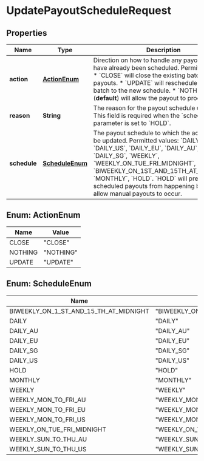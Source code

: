 

# UpdatePayoutScheduleRequest


## Properties

| Name | Type | Description | Notes |
|------------ | ------------- | ------------- | -------------|
|**action** | [**ActionEnum**](#ActionEnum) | Direction on how to handle any payouts that have already been scheduled. Permitted values: * &#x60;CLOSE&#x60; will close the existing batch of payouts. * &#x60;UPDATE&#x60; will reschedule the existing batch to the new schedule. * &#x60;NOTHING&#x60; (**default**) will allow the payout to proceed. |  [optional] |
|**reason** | **String** | The reason for the payout schedule update. &gt; This field is required when the &#x60;schedule&#x60; parameter is set to &#x60;HOLD&#x60;. |  [optional] |
|**schedule** | [**ScheduleEnum**](#ScheduleEnum) | The payout schedule to which the account is to be updated. Permitted values: &#x60;DAILY&#x60;, &#x60;DAILY_US&#x60;, &#x60;DAILY_EU&#x60;, &#x60;DAILY_AU&#x60;, &#x60;DAILY_SG&#x60;, &#x60;WEEKLY&#x60;, &#x60;WEEKLY_ON_TUE_FRI_MIDNIGHT&#x60;, &#x60;BIWEEKLY_ON_1ST_AND_15TH_AT_MIDNIGHT&#x60;, &#x60;MONTHLY&#x60;, &#x60;HOLD&#x60;. &#x60;HOLD&#x60; will prevent scheduled payouts from happening but will still allow manual payouts to occur. |  |



## Enum: ActionEnum

| Name | Value |
|---- | -----|
| CLOSE | &quot;CLOSE&quot; |
| NOTHING | &quot;NOTHING&quot; |
| UPDATE | &quot;UPDATE&quot; |



## Enum: ScheduleEnum

| Name | Value |
|---- | -----|
| BIWEEKLY_ON_1_ST_AND_15_TH_AT_MIDNIGHT | &quot;BIWEEKLY_ON_1ST_AND_15TH_AT_MIDNIGHT&quot; |
| DAILY | &quot;DAILY&quot; |
| DAILY_AU | &quot;DAILY_AU&quot; |
| DAILY_EU | &quot;DAILY_EU&quot; |
| DAILY_SG | &quot;DAILY_SG&quot; |
| DAILY_US | &quot;DAILY_US&quot; |
| HOLD | &quot;HOLD&quot; |
| MONTHLY | &quot;MONTHLY&quot; |
| WEEKLY | &quot;WEEKLY&quot; |
| WEEKLY_MON_TO_FRI_AU | &quot;WEEKLY_MON_TO_FRI_AU&quot; |
| WEEKLY_MON_TO_FRI_EU | &quot;WEEKLY_MON_TO_FRI_EU&quot; |
| WEEKLY_MON_TO_FRI_US | &quot;WEEKLY_MON_TO_FRI_US&quot; |
| WEEKLY_ON_TUE_FRI_MIDNIGHT | &quot;WEEKLY_ON_TUE_FRI_MIDNIGHT&quot; |
| WEEKLY_SUN_TO_THU_AU | &quot;WEEKLY_SUN_TO_THU_AU&quot; |
| WEEKLY_SUN_TO_THU_US | &quot;WEEKLY_SUN_TO_THU_US&quot; |



